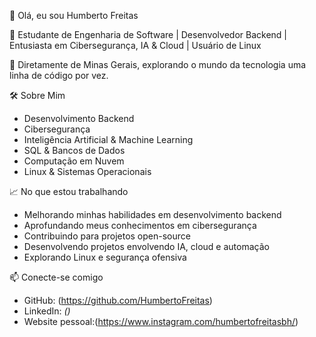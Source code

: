 👋 Olá, eu sou Humberto Freitas  

🚀 Estudante de Engenharia de Software | Desenvolvedor Backend | Entusiasta em Cibersegurança, IA & Cloud | Usuário de Linux  

📍 Diretamente de Minas Gerais, explorando o mundo da tecnologia uma linha de código por vez.  

 🛠️ Sobre Mim  

- Desenvolvimento Backend
- Cibersegurança
- Inteligência Artificial & Machine Learning
- SQL & Bancos de Dados
- Computação em Nuvem
- Linux & Sistemas Operacionais

 📈 No que estou trabalhando  

- Melhorando minhas habilidades em desenvolvimento backend 
- Aprofundando meus conhecimentos em cibersegurança
- Contribuindo para projetos open-source  
- Desenvolvendo projetos envolvendo IA, cloud e automação 
- Explorando Linux e segurança ofensiva

📫 Conecte-se comigo  

- GitHub: (https://github.com/HumbertoFreitas)  
- LinkedIn: *()*  
- Website pessoal:(https://www.instagram.com/humbertofreitasbh/)
